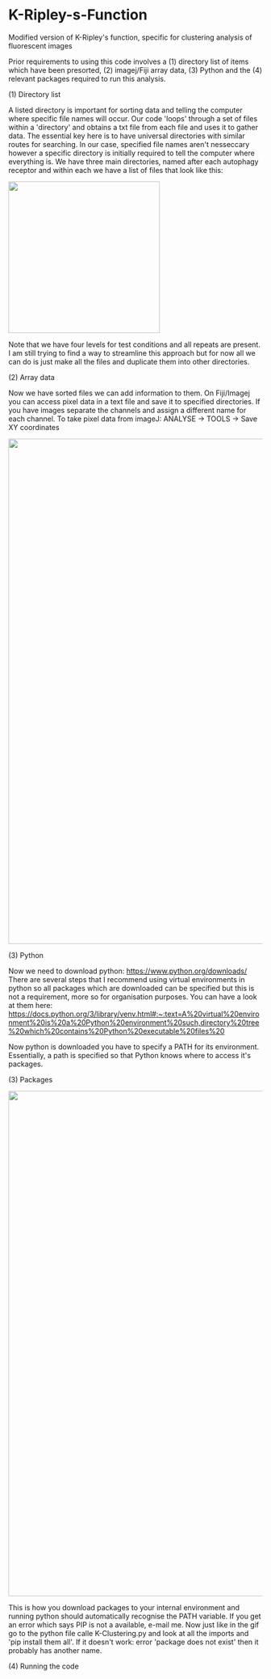 # K-Ripley-s-Function
Modified version of K-Ripley's function, specific for clustering analysis of fluorescent images

Prior requirements to using this code involves a (1) directory list of items which have been presorted, (2) imagej/Fiji array data, (3) Python and the (4) relevant packages required to run this analysis. 

(1) Directory list

A listed directory is important for sorting data and telling the computer where specific file names will occur. Our code 'loops' through a set of files within a 'directory' and obtains a txt file from each file and uses it to gather data. The essential key here is to have universal directories with similar routes for searching. In our case, specified file names aren't nesseccary however a specific directory is initially required to tell the computer where everything is. We have three main directories, named after each autophagy receptor and within each we have a list of files that look like this:

<img src='https://i.imgur.com/XzdN5HR.png' width = '300'>

Note that we have four levels for test conditions and all repeats are present. I am still trying to find a way to streamline this approach but for now all we can do is just make all the files and duplicate them into other directories.

(2) Array data

Now we have sorted files we can add information to them. On Fiji/Imagej you can access pixel data in a text file and save it to specified directories. If you have images separate the channels and assign a different name for each channel. To take pixel data from imageJ: ANALYSE -> TOOLS -> Save XY coordinates

<img src = "https://media.giphy.com/media/Fu7dQWS1h3SrvrSnwH/giphy.gif" width = "1000">

(3) Python

Now we need to download python: https://www.python.org/downloads/ 
There are several steps that I recommend using virtual environments in python so all packages which are downloaded can be specified but this is not a requirement, more so for organisation purposes. You can have a look at them here: https://docs.python.org/3/library/venv.html#:~:text=A%20virtual%20environment%20is%20a%20Python%20environment%20such,directory%20tree%20which%20contains%20Python%20executable%20files%20

Now python is downloaded you have to specify a PATH for its environment. Essentially, a path is specified so that Python knows where to access it's packages. 

(3) Packages

<img src = "https://media.giphy.com/media/jmGYwLDl4XR9fNfULT/giphy.gif" width = "1000">

This is how you download packages to your internal environment and running python should automatically recognise the PATH variable. If you get an error which says PIP is not a available, e-mail me. Now just like in the gif go to the python file calle K-Clustering.py and look at all the imports and 'pip install them all'. If it doesn't work: error 'package does not exist' then it probably has another name.

(4) Running the code

